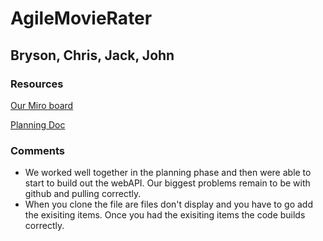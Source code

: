# AgileMovieRater
## Bryson, Chris, Jack, John

### Resources
[Our Miro board](https://miro.com/app/board/o9J_lyVdLBw=/)

[Planning Doc](https://docs.google.com/document/d/1xwIBCXtvFoundQldoyEX-7VE7kKhW3wrPVpLMFPK6FI/edit?usp=sharing)

### Comments
- We worked well together in the planning phase and then were able to start to build out the webAPI. Our biggest problems remain to be with github and pulling correctly. 
- When you clone the file are files don't display and you have to go add the exisiting items. Once you had the exisiting items the code builds correctly.

